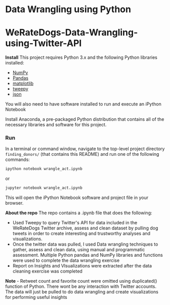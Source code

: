 # Data Wrangling using Python
# WeRateDogs-Data-Wrangling-using-Twitter-API

**Install**
This project requires Python 3.x and the following Python libraries installed:

- [NumPy](http://www.numpy.org/)
- [Pandas](http://pandas.pydata.org)
- [matplotlib](http://matplotlib.org/)
- [tweepy](https://www.tweepy.org/)
- [json](https://docs.python.org/3/library/json.html)

You will also need to have software installed to run and execute an iPython Notebook

Install Anaconda, a pre-packaged Python distribution that contains all of the necessary libraries and software for this project.

### Run

In a terminal or command window, navigate to the top-level project directory `finding_donors/` (that contains this README) and run one of the following commands:

```bash
ipython notebook wrangle_act.ipynb
```  
or
```bash
jupyter notebook wrangle_act.ipynb
```

This will open the iPython Notebook software and project file in your browser.


**About the repo**
The repo contains a .ipynb file that does the following:
- Used Tweepy to query Twitter's API for data included in the WeRateDogs Twitter archive, assess and clean dataset by pulling dog tweets in order to create interesting and trustworthy analyses and visualizations. 
- Once the twitter data was pulled, I used Data wrangling techniques to gather, assess and clean data, using manual and programmatic assessment. Multiple Python pandas and NumPy libraries and functions were used to complete the data wrangling exercise
- Report on Insights and VIsualizations were extracted after the data cleaning exercise was completed

**Note** - Retweet count and favorite count were omitted using duplicated() function of Python. There wont be any interaction with Twitter accounts. The data will just be pulled to do data wrangling and create visualizations for performing useful insights

